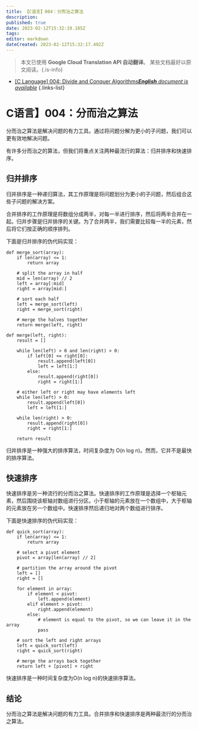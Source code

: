 ```yaml
---
title: 【C语言】004：分而治之算法
description: 
published: true
date: 2023-02-12T15:32:19.185Z
tags: 
editor: markdown
dateCreated: 2023-02-12T15:32:17.492Z
---
```


> 本文已使用 **Google Cloud Translation API 自动翻译**。
某些文档最好以原文阅读。{.is-info}



- [[C Language] 004: Divide and Conquer Algorithms***English** document is available*](/en/Knowledge-base/Algorithm/c-language-004-divide-and-conquer-algorithms)
{.links-list}


# C语言】004：分而治之算法

分而治之算法是解决问题的有力工具。通过将问题分解为更小的子问题，我们可以更有效地解决问题。

有许多分而治之的算法，但我们将重点关注两种最流行的算法：归并排序和快速排序。

## 归并排序

归并排序是一种递归算法，其工作原理是将问题划分为更小的子问题，然后组合这些子问题的解决方案。

合并排序的工作原理是将数组分成两半，对每一半进行排序，然后将两半合并在一起。归并步骤是归并排序的关键。为了合并两半，我们需要比较每一半的元素，然后将它们按正确的顺序排列。

下面是归并排序的伪代码实现：

```
def merge_sort(array):
    if len(array) <= 1:
        return array
    
    # split the array in half
    mid = len(array) // 2
    left = array[:mid]
    right = array[mid:]
    
    # sort each half
    left = merge_sort(left)
    right = merge_sort(right)
    
    # merge the halves together
    return merge(left, right)
    
def merge(left, right):
    result = []
    
    while len(left) > 0 and len(right) > 0:
        if left[0] <= right[0]:
            result.append(left[0])
            left = left[1:]
        else:
            result.append(right[0])
            right = right[1:]
            
    # either left or right may have elements left
    while len(left) > 0:
        result.append(left[0])
        left = left[1:]
        
    while len(right) > 0:
        result.append(right[0])
        right = right[1:]
        
    return result
```

归并排序是一种强大的排序算法，时间复杂度为 O(n log n)。然而，它并不是最快的排序算法。

## 快速排序

快速排序是另一种流行的分而治之算法。快速排序的工作原理是选择一个枢轴元素，然后围绕该枢轴对数组进行分区。小于枢轴的元素放在一个数组中，大于枢轴的元素放在另一个数组中。快速排序然后递归地对两个数组进行排序。

下面是快速排序的伪代码实现：

```
def quick_sort(array):
    if len(array) <= 1:
        return array
    
    # select a pivot element
    pivot = array[len(array) // 2]
    
    # partition the array around the pivot
    left = []
    right = []
    
    for element in array:
        if element < pivot:
            left.append(element)
        elif element > pivot:
            right.append(element)
        else:
            # element is equal to the pivot, so we can leave it in the array
            pass
    
    # sort the left and right arrays
    left = quick_sort(left)
    right = quick_sort(right)
    
    # merge the arrays back together
    return left + [pivot] + right
```

快速排序是一种时间复杂度为O(n log n)的快速排序算法。

## 结论

分而治之算法是解决问题的有力工具。合并排序和快速排序是两种最流行的分而治之算法。